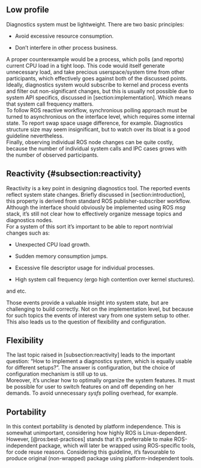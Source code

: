 Low profile
-----------

Diagnostics system must be lightweight. There are two basic principles:

-   Avoid excessive resource consumption.

-   Don’t interfere in other process business.

A proper counterexample would be a process, which polls (and reports)
current CPU load in a tight loop. This code would itself generate
unnecessary load, and take precious userspace/system time from other
participants, which effectively goes against both of the discussed
points.\
Ideally, diagnostics system would subscribe to kernel and process events
and filter out non-significant changes, but this is usually not possible
due to system API specifics, discussed in \[section:implementation\].
Which means that system call frequency matters.\
To follow ROS reactive workflow, synchronious polling approach must be
turned to asynchronious on the interface level, which requires some
internal state. To report swap space usage difference, for example.
Diagnostics structure size may seem insignificant, but to watch over its
bloat is a good guideline nevertheless.\
Finally, observing individual ROS node changes can be quite costly,
because the number of individual system calls and IPC cases grows with
the number of observed participants.

Reactivity {#subsection:reactivity}
----------

Reactivity is a key point in designing diagnostics tool. The reported
events reflect system state changes. Briefly discussed in
\[section:introduction\], this property is derived from standard ROS
publisher-subscriber workflow. Although the interface should obviously
be implemented using ROS *msg* stack, it’s still not clear how to
effectively organize message topics and diagnostics nodes.\
For a system of this sort it’s important to be able to report nontrivial
changes such as:

-   Unexpected CPU load growth.

-   Sudden memory consumption jumps.

-   Excessive file descriptor usage for individual processes.

-   High system call frequency (ergo high contention over
    kernel stuctures).

and etc.

Those events provide a valuable insight into system state, but are
challenging to build correctly. Not on the implementation level, but
because for such topics the events of interest vary from one system
setup to other. This also leads us to the question of flexibility and
configuration.

Flexibility
-----------

The last topic raised in \[subsection:reactivity\] leads to the
important question: “How to implement a diagnostics system, which is
equally usable for different setups?”. The answer is configuration, but
the choice of configuration mechanism is still up to us.\
Moreover, it’s unclear how to optimally organize the system features. It
must be possible for user to switch features on and off depending on her
demands. To avoid unnecessary *sysfs* polling overhead, for example.

Portability
-----------

In this context portability is denoted by platform independence. This is
somewhat unimportant, considering how highly ROS is Linux-dependent.
However, [@ros:best-practices] stands that it’s preferrable to make
ROS-independent package, which will later be wrapped using ROS-specific
tools, for code reuse reasons. Considering this guideline, it’s
favourable to produce original (non-wrapped) package using
platform-independent tools.

